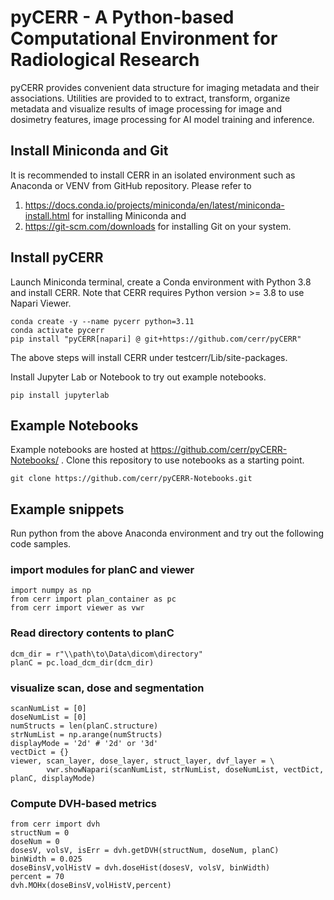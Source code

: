 # pyCERR - A Python-based Computational Environment for Radiological Research

pyCERR provides convenient data structure for imaging metadata and their associations. Utilities are provided to to extract, transform, organize metadata and visualize results of image processing for image and dosimetry features, image processing for AI model training and inference.

## Install Miniconda and Git
It is recommended to install CERR in an isolated environment such as Anaconda or VENV from GitHub repository. Please refer to 
1. https://docs.conda.io/projects/miniconda/en/latest/miniconda-install.html for installing Miniconda and 
2. https://git-scm.com/downloads for installing Git on your system.

## Install pyCERR

Launch Miniconda terminal, create a Conda environment with Python 3.8 and install CERR. Note that CERR requires Python version >= 3.8 to use Napari Viewer.
````
conda create -y --name pycerr python=3.11
conda activate pycerr
pip install "pyCERR[napari] @ git+https://github.com/cerr/pyCERR"
````    
The above steps will install CERR under testcerr/Lib/site-packages. 

Install Jupyter Lab or Notebook to try out example notebooks.
````
pip install jupyterlab
````

## Example Notebooks
Example notebooks are hosted at https://github.com/cerr/pyCERR-Notebooks/ . Clone this repository to use notebooks as a starting point.
````
git clone https://github.com/cerr/pyCERR-Notebooks.git
````

## Example snippets

Run python from the above Anaconda environment and try out the following code samples.

### import modules for planC and viewer
    import numpy as np
    from cerr import plan_container as pc
    from cerr import viewer as vwr

### Read directory contents to planC
    dcm_dir = r"\\path\to\Data\dicom\directory"
    planC = pc.load_dcm_dir(dcm_dir)


### visualize scan, dose and segmentation    
    scanNumList = [0]
    doseNumList = [0]
    numStructs = len(planC.structure)
    strNumList = np.arange(numStructs)
    displayMode = '2d' # '2d' or '3d'
    vectDict = {}
    viewer, scan_layer, dose_layer, struct_layer, dvf_layer = \
            vwr.showNapari(scanNumList, strNumList, doseNumList, vectDict, planC, displayMode)
            

### Compute DVH-based metrics
    from cerr import dvh
    structNum = 0
    doseNum = 0
    dosesV, volsV, isErr = dvh.getDVH(structNum, doseNum, planC)
    binWidth = 0.025
    doseBinsV,volHistV = dvh.doseHist(dosesV, volsV, binWidth)
    percent = 70
    dvh.MOHx(doseBinsV,volHistV,percent)
